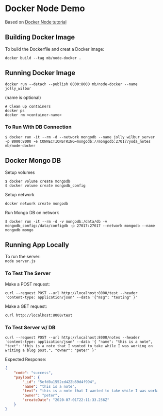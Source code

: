 # Docker Node Demo

Based on [Docker Node tutorial](https://docs.docker.com/language/nodejs/build-images/)  


## Building Docker Image
To build the Dockerfile and creat a Docker image:  
```
docker build --tag mb/node-docker .
```

## Running Docker Image
```
docker run --detach --publish 8000:8000 mb/node-docker --name jolly_wilbur
```
(name is optional)

```
# Clean up containers
docker ps
docker rm <container-name>
```

### To Run With DB Connection
```
$ docker run -it --rm -d --network mongodb --name jolly_wilbur_server -p 8000:8000 -e CONNECTIONSTRING=mongodb://mongodb:27017/yoda_notes mb/node-docker
```

## Docker Mongo DB
Setup volumes
```
$ docker volume create mongodb
$ docker volume create mongodb_config
```

Setup network
```
docker network create mongodb
```

Run Mongo DB on network
```
$ docker run -it --rm -d -v mongodb:/data/db -v mongodb_config:/data/configdb -p 27017:27017 --network mongodb --name mongodb mongo
```


## Running App Locally
To run the server:  
`node server.js`

### To Test The Server
Make a POST request:  
```
curl --request POST --url http://localhost:8000/test --header 'content-type: application/json' --data '{"msg": "testing" }'
```

Make a GET request:  
```
curl http://localhost:8000/test
```

### To Test Server w/ DB
```
curl --request POST --url http://localhost:8000/notes --header 'content-type: application/json' --data '{ "name": "this is a note", "text": "this is a note that I wanted to take while I was working on writing a blog post.", "owner": "peter" }'
```

Expected Response:
```json
{
    "code": "success",
    "payload": {
        "_id": "5efd0a1552cd422b59d4f994",
        "name": "this is a note",
        "text": "this is a note that I wanted to take while I was working on writing a blog post.",
        "owner": "peter",
        "createDate": "2020-07-01T22:11:33.256Z"
    }
}
```

